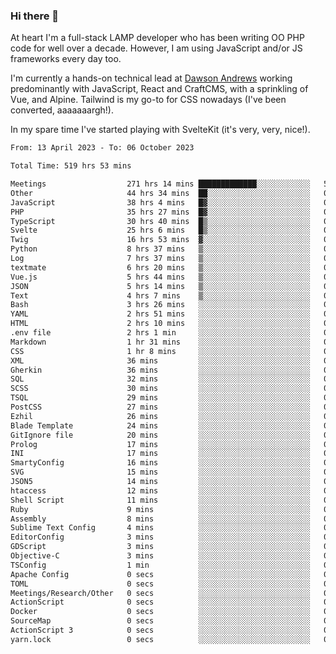 ### Hi there 👋

<!--
**JamesNock/JamesNock** is a ✨ _special_ ✨ repository because its `README.md` (this file) appears on your GitHub profile.

Here are some ideas to get you started:

- 🔭 I’m currently working on ...
- 🌱 I’m currently learning ...
- 👯 I’m looking to collaborate on ...
- 🤔 I’m looking for help with ...
- 💬 Ask me about ...
- 📫 How to reach me: ...
- 😄 Pronouns: ...
- ⚡ Fun fact: ...
-->
At heart I'm a full-stack LAMP developer who has been writing OO PHP code for well over a decade. However, I am using JavaScript and/or JS frameworks every day too.

I'm currently a hands-on technical lead at [Dawson Andrews](https://www.dawsonandrews.com/) working predominantly with JavaScript, React and CraftCMS, with a sprinkling of Vue, and Alpine. Tailwind is my go-to for CSS nowadays (I've been converted, aaaaaaargh!).

In my spare time I've started playing with SvelteKit (it's very, very, nice!).

<!--START_SECTION:waka-->

```txt
From: 13 April 2023 - To: 06 October 2023

Total Time: 519 hrs 53 mins

Meetings                  271 hrs 14 mins █████████████░░░░░░░░░░░░   52.20 %
Other                     44 hrs 34 mins  ██░░░░░░░░░░░░░░░░░░░░░░░   08.58 %
JavaScript                38 hrs 4 mins   █▓░░░░░░░░░░░░░░░░░░░░░░░   07.33 %
PHP                       35 hrs 27 mins  █▓░░░░░░░░░░░░░░░░░░░░░░░   06.82 %
TypeScript                30 hrs 40 mins  █▒░░░░░░░░░░░░░░░░░░░░░░░   05.90 %
Svelte                    25 hrs 6 mins   █▒░░░░░░░░░░░░░░░░░░░░░░░   04.83 %
Twig                      16 hrs 53 mins  ▓░░░░░░░░░░░░░░░░░░░░░░░░   03.25 %
Python                    8 hrs 37 mins   ▒░░░░░░░░░░░░░░░░░░░░░░░░   01.66 %
Log                       7 hrs 37 mins   ▒░░░░░░░░░░░░░░░░░░░░░░░░   01.47 %
textmate                  6 hrs 20 mins   ▒░░░░░░░░░░░░░░░░░░░░░░░░   01.22 %
Vue.js                    5 hrs 44 mins   ▒░░░░░░░░░░░░░░░░░░░░░░░░   01.11 %
JSON                      5 hrs 14 mins   ▒░░░░░░░░░░░░░░░░░░░░░░░░   01.01 %
Text                      4 hrs 7 mins    ▒░░░░░░░░░░░░░░░░░░░░░░░░   00.79 %
Bash                      3 hrs 26 mins   ░░░░░░░░░░░░░░░░░░░░░░░░░   00.66 %
YAML                      2 hrs 51 mins   ░░░░░░░░░░░░░░░░░░░░░░░░░   00.55 %
HTML                      2 hrs 10 mins   ░░░░░░░░░░░░░░░░░░░░░░░░░   00.42 %
.env file                 2 hrs 1 min     ░░░░░░░░░░░░░░░░░░░░░░░░░   00.39 %
Markdown                  1 hr 31 mins    ░░░░░░░░░░░░░░░░░░░░░░░░░   00.30 %
CSS                       1 hr 8 mins     ░░░░░░░░░░░░░░░░░░░░░░░░░   00.22 %
XML                       36 mins         ░░░░░░░░░░░░░░░░░░░░░░░░░   00.12 %
Gherkin                   36 mins         ░░░░░░░░░░░░░░░░░░░░░░░░░   00.12 %
SQL                       32 mins         ░░░░░░░░░░░░░░░░░░░░░░░░░   00.10 %
SCSS                      30 mins         ░░░░░░░░░░░░░░░░░░░░░░░░░   00.10 %
TSQL                      29 mins         ░░░░░░░░░░░░░░░░░░░░░░░░░   00.10 %
PostCSS                   27 mins         ░░░░░░░░░░░░░░░░░░░░░░░░░   00.09 %
Ezhil                     26 mins         ░░░░░░░░░░░░░░░░░░░░░░░░░   00.08 %
Blade Template            24 mins         ░░░░░░░░░░░░░░░░░░░░░░░░░   00.08 %
GitIgnore file            20 mins         ░░░░░░░░░░░░░░░░░░░░░░░░░   00.07 %
Prolog                    17 mins         ░░░░░░░░░░░░░░░░░░░░░░░░░   00.06 %
INI                       17 mins         ░░░░░░░░░░░░░░░░░░░░░░░░░   00.05 %
SmartyConfig              16 mins         ░░░░░░░░░░░░░░░░░░░░░░░░░   00.05 %
SVG                       15 mins         ░░░░░░░░░░░░░░░░░░░░░░░░░   00.05 %
JSON5                     14 mins         ░░░░░░░░░░░░░░░░░░░░░░░░░   00.05 %
htaccess                  12 mins         ░░░░░░░░░░░░░░░░░░░░░░░░░   00.04 %
Shell Script              11 mins         ░░░░░░░░░░░░░░░░░░░░░░░░░   00.04 %
Ruby                      9 mins          ░░░░░░░░░░░░░░░░░░░░░░░░░   00.03 %
Assembly                  8 mins          ░░░░░░░░░░░░░░░░░░░░░░░░░   00.03 %
Sublime Text Config       4 mins          ░░░░░░░░░░░░░░░░░░░░░░░░░   00.01 %
EditorConfig              3 mins          ░░░░░░░░░░░░░░░░░░░░░░░░░   00.01 %
GDScript                  3 mins          ░░░░░░░░░░░░░░░░░░░░░░░░░   00.01 %
Objective-C               3 mins          ░░░░░░░░░░░░░░░░░░░░░░░░░   00.01 %
TSConfig                  1 min           ░░░░░░░░░░░░░░░░░░░░░░░░░   00.00 %
Apache Config             0 secs          ░░░░░░░░░░░░░░░░░░░░░░░░░   00.00 %
TOML                      0 secs          ░░░░░░░░░░░░░░░░░░░░░░░░░   00.00 %
Meetings/Research/Other   0 secs          ░░░░░░░░░░░░░░░░░░░░░░░░░   00.00 %
ActionScript              0 secs          ░░░░░░░░░░░░░░░░░░░░░░░░░   00.00 %
Docker                    0 secs          ░░░░░░░░░░░░░░░░░░░░░░░░░   00.00 %
SourceMap                 0 secs          ░░░░░░░░░░░░░░░░░░░░░░░░░   00.00 %
ActionScript 3            0 secs          ░░░░░░░░░░░░░░░░░░░░░░░░░   00.00 %
yarn.lock                 0 secs          ░░░░░░░░░░░░░░░░░░░░░░░░░   00.00 %
```

<!--END_SECTION:waka-->
